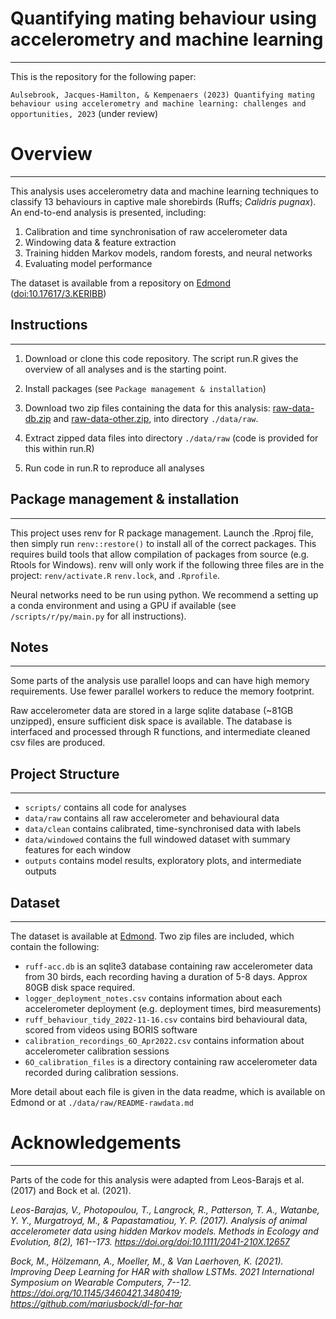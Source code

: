 # Quantifying mating behaviour using accelerometry and machine learning

------------------------------------------------------------------------

This is the repository for the following paper:

`Aulsebrook, Jacques-Hamilton, & Kempenaers (2023) Quantifying mating behaviour using accelerometry and machine learning: challenges and opportunities, 2023` (under review)

# Overview

------------------------------------------------------------------------

This analysis uses accelerometry data and machine learning techniques to classify 13 behaviours in captive male shorebirds (Ruffs; *Calidris pugnax*). An end-to-end analysis is presented, including:

1.  Calibration and time synchronisation of raw accelerometer data
2.  Windowing data & feature extraction
3.  Training hidden Markov models, random forests, and neural networks
4.  Evaluating model performance

The dataset is available from a repository on [Edmond](https://edmond.mpdl.mpg.de/privateurl.xhtml?token=3c5da533-d851-4988-994c-f984c5f1b1a4) (<doi:10.17617/3.KERIBB>)

## Instructions

------------------------------------------------------------------------

1.  Download or clone this code repository. The script run.R gives the overview of all analyses and is the starting point.

2.  Install packages (see `Package management & installation`)

3.  Download two zip files containing the data for this analysis: [raw-data-db.zip](https://edmond.mpdl.mpg.de/api/access/datafile/212351) and [raw-data-other.zip](https://edmond.mpdl.mpg.de/api/access/datafile/212350), into directory `./data/raw`.

4.  Extract zipped data files into directory `./data/raw` (code is provided for this within run.R)

5.  Run code in run.R to reproduce all analyses

## Package management & installation

------------------------------------------------------------------------

This project uses renv for R package management. Launch the .Rproj file, then simply run `renv::restore()` to install all of the correct packages. This requires build tools that allow compilation of packages from source (e.g. Rtools for Windows). renv will only work if the following three files are in the project: `renv/activate.R` `renv.lock`, and `.Rprofile`.

Neural networks need to be run using python. We recommend a setting up a conda environment and using a GPU if available (see `/scripts/r/py/main.py` for all instructions).

## Notes

------------------------------------------------------------------------

Some parts of the analysis use parallel loops and can have high memory requirements. Use fewer parallel workers to reduce the memory footprint.

Raw accelerometer data are stored in a large sqlite database (\~81GB unzipped), ensure sufficient disk space is available. The database is interfaced and processed through R functions, and intermediate cleaned csv files are produced.

## Project Structure

------------------------------------------------------------------------

-   `scripts/` contains all code for analyses
-   `data/raw` contains all raw accelerometer and behavioural data
-   `data/clean` contains calibrated, time-synchronised data with labels
-   `data/windowed` contains the full windowed dataset with summary features for each window
-   `outputs` contains model results, exploratory plots, and intermediate outputs

## Dataset

------------------------------------------------------------------------

The dataset is available at [Edmond](https://edmond.mpdl.mpg.de/privateurl.xhtml?token=3c5da533-d851-4988-994c-f984c5f1b1a4). Two zip files are included, which contain the following:

-   `ruff-acc.db` is an sqlite3 database containing raw accelerometer data from 30 birds, each recording having a duration of 5-8 days. Approx 80GB disk space required.
-   `logger_deployment_notes.csv` contains information about each accelerometer deployment (e.g. deployment times, bird measurements)
-   `ruff_behaviour_tidy_2022-11-16.csv` contains bird behavioural data, scored from videos using BORIS software
-   `calibration_recordings_6O_Apr2022.csv` contains information about accelerometer calibration sessions
-   `6O_calibration_files` is a directory containing raw accelerometer data recorded during calibration sessions.

More detail about each file is given in the data readme, which is available on Edmond or at `./data/raw/README-rawdata.md`

# Acknowledgements

------------------------------------------------------------------------

Parts of the code for this analysis were adapted from Leos-Barajs et al. (2017) and Bock et al. (2021).

*Leos-Barajas, V., Photopoulou, T., Langrock, R., Patterson, T. A., Watanbe, Y. Y., Murgatroyd, M., & Papastamatiou, Y. P. (2017). Analysis of animal accelerometer data using hidden Markov models. Methods in Ecology and Evolution, 8(2), 161--173. <https://doi.org/doi:10.1111/2041-210X.12657>*

*Bock, M., Hölzemann, A., Moeller, M., & Van Laerhoven, K. (2021). Improving Deep Learning for HAR with shallow LSTMs. 2021 International Symposium on Wearable Computers, 7--12. <https://doi.org/10.1145/3460421.3480419>; <https://github.com/mariusbock/dl-for-har>*

